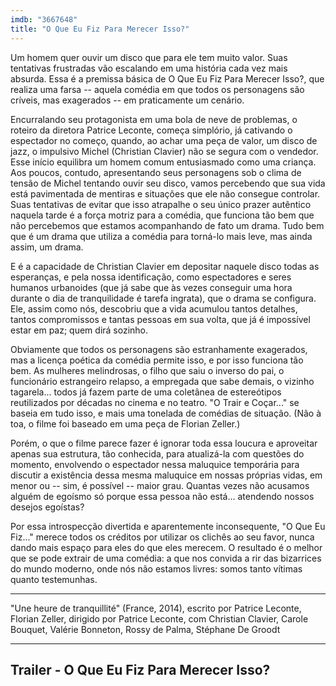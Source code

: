 ```yaml
---
imdb: "3667648"
title: "O Que Eu Fiz Para Merecer Isso?"
---
```

Um homem quer ouvir um disco que para ele tem muito valor. Suas tentativas frustradas vão escalando em uma história cada vez mais absurda. Essa é a premissa básica de O Que Eu Fiz Para Merecer Isso?, que realiza uma farsa -- aquela comédia em que todos os personagens são críveis, mas exagerados -- em praticamente um cenário. 

Encurralando seu protagonista em uma bola de neve de problemas, o roteiro da diretora Patrice Leconte, começa simplório, já cativando o espectador no começo, quando, ao achar uma peça de valor, um disco de jazz, o impulsivo Michel (Christian Clavier) não se segura com o vendedor. Esse início equilibra um homem comum entusiasmado como uma criança. Aos poucos, contudo, apresentando seus personagens sob o clima de tensão de Michel tentando ouvir seu disco, vamos percebendo que sua vida está pavimentada de mentiras e situações que ele não consegue controlar. Suas tentativas de evitar que isso atrapalhe o seu único prazer autêntico naquela tarde é a força motriz para a comédia, que funciona tão bem que não percebemos que estamos acompanhando de fato um drama. Tudo bem que é um drama que utiliza a comédia para torná-lo mais leve, mas ainda assim, um drama.

E é a capacidade de Christian Clavier em depositar naquele disco todas as esperanças, e pela nossa identificação, como espectadores e seres humanos urbanoides (que já sabe que às vezes conseguir uma hora durante o dia de tranquilidade é tarefa ingrata), que o drama se configura. Ele, assim como nós, descobriu que a vida acumulou tantos detalhes, tantos compromissos e tantas pessoas em sua volta, que já é impossível estar em paz; quem dirá sozinho.

Obviamente que todos os personagens são estranhamente exagerados, mas a licença poética da comédia permite isso, e por isso funciona tão bem. As mulheres melindrosas, o filho que saiu o inverso do pai, o funcionário estrangeiro relapso, a empregada que sabe demais, o vizinho tagarela... todos já fazem parte de uma coletânea de estereótipos reutilizados por décadas no cinema e no teatro. "O Trair e Coçar..." se baseia em tudo isso, e mais uma tonelada de comédias de situação. (Não à toa, o filme foi baseado em uma peça de Florian Zeller.)

Porém, o que o filme parece fazer é ignorar toda essa loucura e aproveitar apenas sua estrutura, tão conhecida, para atualizá-la com questões do momento, envolvendo o espectador nessa maluquice temporária para discutir a existência dessa mesma maluquice em nossas próprias vidas, em menor ou -- sim, é possível -- maior grau. Quantas vezes não acusamos alguém de egoísmo só porque essa pessoa não está... atendendo nossos desejos egoístas?

Por essa introspecção divertida e aparentemente inconsequente, "O Que Eu Fiz..." merece todos os créditos por utilizar os clichês ao seu favor, nunca dando mais espaço para eles do que eles merecem. O resultado é o melhor que se pode extrair de uma comédia: a que nos convida a rir das bizarrices do mundo moderno, onde nós não estamos livres: somos tanto vítimas quanto testemunhas.

<hr>"Une heure de tranquillité" (France, 2014), escrito por Patrice Leconte, Florian Zeller, dirigido por Patrice Leconte, com Christian Clavier, Carole Bouquet, Valérie Bonneton, Rossy de Palma, Stéphane De Groodt<hr>

<h2>Trailer - O Que Eu Fiz Para Merecer Isso?<h2>
